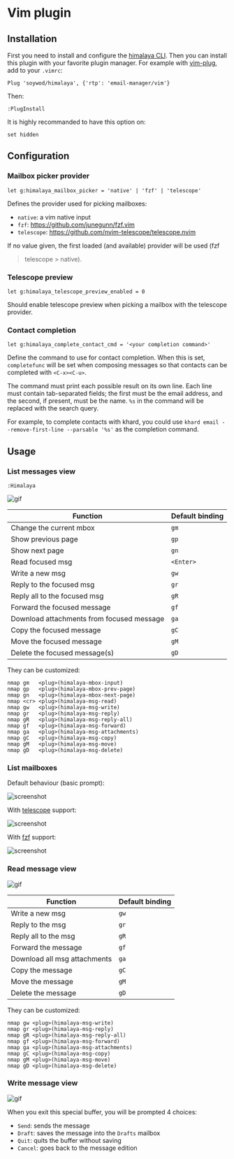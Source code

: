 # Vim plugin

## Installation

First you need to install and configure the [himalaya
CLI](https://github.com/soywod/himalaya#installation). Then you can install
this plugin with your favorite plugin manager. For example with
[vim-plug](https://github.com/junegunn/vim-plug), add to your `.vimrc`:

```viml
Plug 'soywod/himalaya', {'rtp': 'email-manager/vim'}
```

Then:

```viml
:PlugInstall
```

It is highly recommanded to have this option on:

```viml
set hidden
```

## Configuration

### Mailbox picker provider

```vim
let g:himalaya_mailbox_picker = 'native' | 'fzf' | 'telescope'
```

Defines the provider used for picking mailboxes:

- `native`: a vim native input
- `fzf`: https://github.com/junegunn/fzf.vim
- `telescope`: https://github.com/nvim-telescope/telescope.nvim

If no value given, the first loaded (and available) provider will be used (fzf
> telescope > native).

### Telescope preview

```vim
let g:himalaya_telescope_preview_enabled = 0
```

Should enable telescope preview when picking a mailbox with the telescope
provider.

### Contact completion

```vim
let g:himalaya_complete_contact_cmd = '<your completion command>'
```

Define the command to use for contact completion. When this is set,
`completefunc` will be set when composing messages so that contacts can be
completed with `<C-x><C-u>`.

The command must print each possible result on its own line. Each line must
contain tab-separated fields; the first must be the email address, and the
second, if present, must be the name. `%s` in the command will be replaced
with the search query.

For example, to complete contacts with khard, you could use
`khard email --remove-first-line --parsable '%s'` as the completion command.

## Usage

### List messages view

```vim
:Himalaya
```

![gif](https://user-images.githubusercontent.com/10437171/110707014-f9ef1580-81f8-11eb-93ad-233010733ca3.gif)

| Function | Default binding |
| --- | --- |
| Change the current mbox | `gm` |
| Show previous page | `gp` |
| Show next page | `gn` |
| Read focused msg | `<Enter>` |
| Write a new msg | `gw` |
| Reply to the focused msg | `gr` |
| Reply all to the focused msg | `gR` |
| Forward the focused message | `gf` |
| Download attachments from focused message | `ga` |
| Copy the focused message | `gC` |
| Move the focused message | `gM` |
| Delete the focused message(s) | `gD` |

They can be customized:

```vim
nmap gm   <plug>(himalaya-mbox-input)
nmap gp   <plug>(himalaya-mbox-prev-page)
nmap gn   <plug>(himalaya-mbox-next-page)
nmap <cr> <plug>(himalaya-msg-read)
nmap gw   <plug>(himalaya-msg-write)
nmap gr   <plug>(himalaya-msg-reply)
nmap gR   <plug>(himalaya-msg-reply-all)
nmap gf   <plug>(himalaya-msg-forward)
nmap ga   <plug>(himalaya-msg-attachments)
nmap gC   <plug>(himalaya-msg-copy)
nmap gM   <plug>(himalaya-msg-move)
nmap gD   <plug>(himalaya-msg-delete)
```

### List mailboxes

Default behaviour (basic prompt):

![screenshot](https://user-images.githubusercontent.com/10437171/113631817-51eb3180-966a-11eb-8b13-cd1f1f2539ab.jpeg)

With [telescope](https://github.com/nvim-telescope/telescope.nvim) support:

![screenshot](https://user-images.githubusercontent.com/10437171/113631294-86122280-9669-11eb-8074-1c43c36b65a9.jpeg)

With [fzf](https://github.com/junegunn/fzf) support:

![screenshot](https://user-images.githubusercontent.com/10437171/113631382-acd05900-9669-11eb-817d-c28fd5d9574c.jpeg)

### Read message view

![gif](https://user-images.githubusercontent.com/10437171/110708073-7b937300-81fa-11eb-9f4c-5472cea22e21.gif)

| Function | Default binding |
| --- | --- |
| Write a new msg | `gw` |
| Reply to the msg | `gr` |
| Reply all to the msg | `gR` |
| Forward the message | `gf` |
| Download all msg attachments | `ga` |
| Copy the message | `gC` |
| Move the message | `gM` |
| Delete the message | `gD` |

They can be customized:

```vim
nmap gw <plug>(himalaya-msg-write)
nmap gr <plug>(himalaya-msg-reply)
nmap gR <plug>(himalaya-msg-reply-all)
nmap gf <plug>(himalaya-msg-forward)
nmap ga <plug>(himalaya-msg-attachments)
nmap gC <plug>(himalaya-msg-copy)
nmap gM <plug>(himalaya-msg-move)
nmap gD <plug>(himalaya-msg-delete)
```

### Write message view

![gif](https://user-images.githubusercontent.com/10437171/110708795-84387900-81fb-11eb-8f8a-f7e7862e816d.gif)

When you exit this special buffer, you will be prompted 4 choices:

- `Send`: sends the message
- `Draft`: saves the message into the `Drafts` mailbox
- `Quit`: quits the buffer without saving
- `Cancel`: goes back to the message edition
